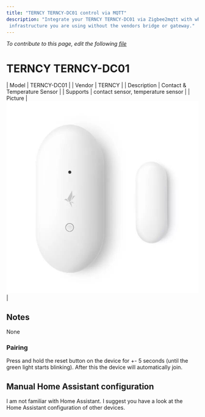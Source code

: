 ```yaml
---
title: "TERNCY TERNCY-DC01 control via MQTT"
description: "Integrate your TERNCY TERNCY-DC01 via Zigbee2mqtt with whatever smart home
 infrastructure you are using without the vendors bridge or gateway."
---
```


*To contribute to this page, edit the following
[file](https://github.com/Koenkk/zigbee2mqtt.io/blob/master/docs/devices/TERNCY-DC01.md)*

# TERNCY TERNCY-DC01

| Model | TERNCY-DC01  |
| Vendor  | TERNCY  |
| Description | Contact & Temperature Sensor |
| Supports | contact sensor, temperature sensor |
| Picture | ![TERNCY TERNCY-DC01](../images/devices/TERNCY-DC01.jpg) |

## Notes

None

### Pairing
Press and hold the reset button on the device for +- 5 seconds (until the green light starts blinking).
After this the device will automatically join.

## Manual Home Assistant configuration
I am not familiar with Home Assistant. I suggest you have a look at the Home Assistant configuration of other devices.



